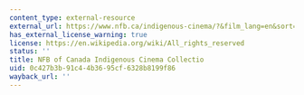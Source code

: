 ```yaml
---
content_type: external-resource
external_url: https://www.nfb.ca/indigenous-cinema/?&film_lang=en&sort=year:desc,title&year=1917..2020
has_external_license_warning: true
license: https://en.wikipedia.org/wiki/All_rights_reserved
status: ''
title: NFB of Canada Indigenous Cinema Collectio
uid: 0c427b3b-91c4-4b36-95cf-6328b8199f86
wayback_url: ''
---
```

